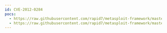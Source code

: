 ```yaml
---
id: CVE-2012-0284
pocs:
  - https://raw.githubusercontent.com/rapid7/metasploit-framework/master/modules/exploits/windows/browser/cisco_playerpt_setsource.rb
  - https://raw.githubusercontent.com/rapid7/metasploit-framework/master/modules/exploits/windows/browser/cisco_playerpt_setsource_surl.rb
---
```

